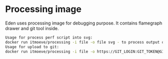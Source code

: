 # Processing image

Eden uses processing image for debugging purpose. It contains flamegraph drawer and git tool inside.

```bash
Usage for process perf script into svg:
docker run itmoeve/processing -i file -o file svg - to process output of perf script into svg
Usage for upload to git:
docker run itmoeve/processing -i file -o https://GIT_LOGIN:GIT_TOKEN@GIT_REPO -b branch [-d directory] git
```
